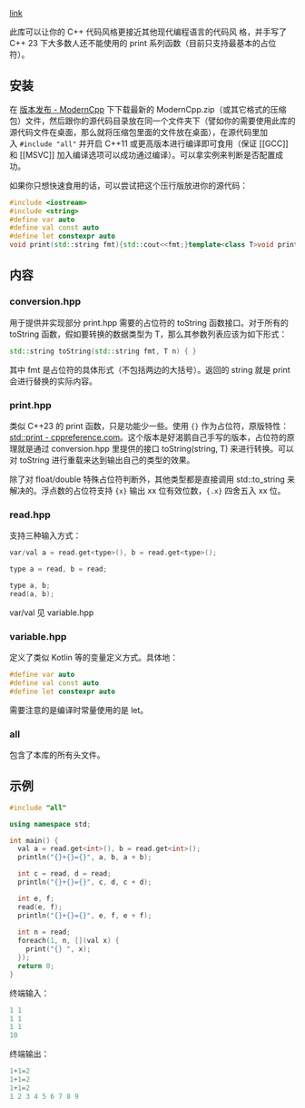 [link](https://git.rbtr.ee/haokee/ModernCpp)

此库可以让你的 C++ 代码风格更接近其他现代编程语言的代码风 格，并手写了 C++ 23 下大多数人还不能使用的 print 系列函数（目前只支持最基本的占位符）。

## 安装

在 [版本发布 - ModernCpp](https://git.rbtr.ee/haokee/ModernCpp/releases) 下下载最新的 ModernCpp.zip（或其它格式的压缩包）文件，然后跟你的源代码目录放在同一个文件夹下（譬如你的需要使用此库的源代码文件在桌面，那么就将压缩包里面的文件放在桌面），在源代码里加入 `#include "all"` 并开启 C++11 或更高版本进行编译即可食用（保证 [[GCC]] 和 [[MSVC]] 加入编译选项可以成功通过编译）。可以拿实例来判断是否配置成功。

如果你只想快速食用的话，可以尝试把这个压行版放进你的源代码：

```cpp
#include <iostream>
#include <string>
#define var auto
#define val const auto
#define let constexpr auto
void print(std::string fmt){std::cout<<fmt;}template<class T>void print(std::string fmt,T x){for(size_t i=0ull;i<fmt.size();i++){if(i<fmt.size()-1&&fmt[i]=='{'&&fmt[i+1]=='}'){std::cout<<std::to_string(x);i++;}else{std::cout<<fmt[i];}}}template<class T,class...More>void print(std::string fmt,T x,More...more){size_t p=-1;for(size_t i=0ull;i<fmt.size();i++){if(i<fmt.size()-1&&fmt[i]=='{'&&fmt[i+1]=='}'){std::cout<<std::to_string(x);p=i+2;break;}else{std::cout<<fmt[i];}}if(p!=size_t(-1)&&p<fmt.size()){print(fmt.substr(p,fmt.size()-p),more...);}}template<class...More>void println(More...more){print(more...);print(std::string("\n"));}struct{void operator()(){}template<class T>void operator()(T&x){std::cin>>x;}template<class T,class...More>void operator()(T&x,More&...more){operator()(x);operator()(more...);}template<class T>operator T(){T x;std::cin>>x;return x;}template<class T>T get(){return(T)(*this);}}read;
```

## 内容

### conversion.hpp

用于提供并实现部分 print.hpp 需要的占位符的 toString 函数接口。对于所有的 toString 函数，假如要转换的数据类型为 T，那么其参数列表应该为如下形式：

```cpp
std::string toString(std::string fmt, T n) { }
```

其中 fmt 是占位符的具体形式（不包括两边的大括号）。返回的 string 就是 print 会进行替换的实际内容。

### print.hpp

类似 C++23 的 print 函数，只是功能少一些。使用 `{}` 作为占位符，原版特性：[std::print - cppreference.com](https://en.cppreference.com/w/cpp/io/print)。这个版本是好渴鹅自己手写的版本，占位符的原理就是通过 conversion.hpp 里提供的接口 toString(string, T) 来进行转换。可以对 toString 进行重载来达到输出自己的类型的效果。

除了对 float/double 特殊占位符判断外，其他类型都是直接调用 std::to_string 来解决的。浮点数的占位符支持 `{x}` 输出 xx 位有效位数，`{.x}` 四舍五入 xx 位。

### read.hpp

支持三种输入方式：

```cpp
var/val a = read.get<type>(), b = read.get<type>();

type a = read, b = read;

type a, b;
read(a, b);
```

var/val 见 variable.hpp

### variable.hpp

定义了类似 Kotlin 等的变量定义方式。具体地：

```cpp
#define var auto
#define val const auto
#define let constexpr auto
```

需要注意的是编译时常量使用的是 let。

### all

包含了本库的所有头文件。

## 示例

```cpp
#include "all"

using namespace std;

int main() {
  val a = read.get<int>(), b = read.get<int>();
  println("{}+{}={}", a, b, a + b);

  int c = read, d = read;
  println("{}+{}={}", c, d, c + d);

  int e, f;
  read(e, f);
  println("{}+{}={}", e, f, e + f);
  
  int n = read;
  foreach(1, n, [](val x) {
    print("{} ", x);
  });
  return 0;
}
```

终端输入：

```cpp
1 1
1 1
1 1
10
```

终端输出：

```cpp
1+1=2
1+1=2
1+1=2
1 2 3 4 5 6 7 8 9
```